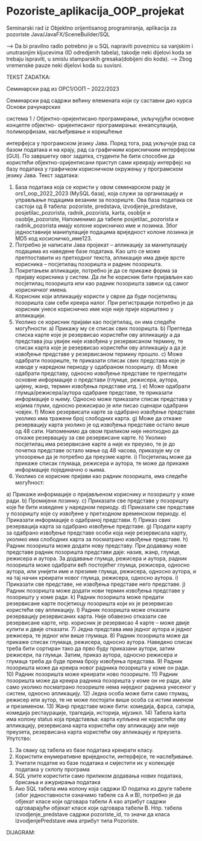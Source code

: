 # Pozoriste_aplikacija_OOP_projekat
Seminarski rad iz Objektno orijentisanog programiranja, aplikacija za pozoriste Java/JavaFX/SceneBuilder/SQL

--> Da bi pravilno radio potrebno je u SQL napraviti poveznicu sa vanjskim i unutrasnjim kljucevima (ID odredjenih tabela), takodje neki dijelovi koda se trebaju ispraviti,
u smislu stamparskih gresaka(dobijeni dio koda).
--> Zbog vremenske pauze neki dijelovi koda su suvisni.

TEKST ZADATKA:

Семинарски рад из ОРС1/ООП – 2022/2023

Семинарски рад садржи већину елемената који су саставни дио курса Основи рачунарских

система 1 / Објектно-оријентисано програмирање, укључујући основне концепте објектно-
оријентисаног програмирања: енкапсулација, полиморфизам, насљеђивање и коришћење

интерфејса у програмском језику Јава. Поред тога, рад укључује рад са базом података и на крају,
рад са графичким корисничким интерфејсом (GUI).
По завршетку овог задатка, студенти ће бити способни да користећи објектно-оријентисани
приступ сами креирају интерфејс на базу података у графичком корисничком окружењу у
програмском језику Јава.
Текст задатака:
1) База података која се користи у овом семинарском раду је ors1_oop_2022_2023 (MySQL база),
која служи за организацију и управљање подацима везаним за позориште. Ова база података
се састоји од 8 табела: pozoriste, predstava, izvodjenje_predstave, posjetilac_pozorista,
radnik_pozorista, karta, osoblje и osoblje_pozoriste, Напоменимо да табеле posjetilac_pozorista и
radnik_pozorista имају колоне корисничко име и лозинка. Због једноставније манипулације
подацима вриједност колоне лозинка је MD5 код косисничко_име123.
2) Потребно је написати Јава пројекат – апликацију за манипулацију подацима из наведене базе
података. Као што се може претпоставити из претходног текста, апликације има двије врсте
корисника – посјетилац позоришта и радник позоришта.
3) Покретањем апликације, потребно је да се прикаже форма за пријаву корисника у систем. Да
ли ће корисник бити пријављен као посјетилац позоришта или као радник позоришта зависи
од самог корисничког имена.
4) Корисник који апликацију користи у сврхе да буде посјетилац позоришта сам себи креира
налог. При регистрацији потребно је да корисник унесе корисничко име које није прије
кориштено у апликацији.
5) Уколико се корисник пријави као посјетилац, он има следеће могућности:
a) Прикажу му се списак свих позоришта.
b) Прегледа списка карте које је резервисао користећи ову апликацију а да представа још
увијек није извођена у резервисаном термину, те списак карта које је резервисао користећи
ову апликацију а да је извођење представе у резервисаном термину прошло.
c) Може одабрати позориште, те приказати списак свих представа које је изводе у наредном
периоду у одабраном позоришту.
d) Може одабрати представу, односно извођење представе те прегледати основне
информације о представи (глумце, режисера, аутора, цијену, жанр, термин извођења
представе итд. )
e) Може одабрати глумца/режисера/аутора одабране представе, те приказати информације о
њему. Односно може приказати списак представа у којима глуми, односно режисирао је или
писао сценари одабрани човјек.
f) Може резервисати карте за одабрано извођење представе уколико има тражени број
слободних карта.
g) Може да откаже резервацију карта уколико је од извођења представе остало више од 48
сати. Напоменимо да овом приликом није неопходно да откаже резервацију за све
резервисане карте.
h) Уколико посјетилац има резервисане карте а није их преузео, те је до почетка представе
остало мање од 48 часова, приказује му се упозорење да је потребно да преузме карте.
i) Посјетилац може да прикаже списак глумаца, режисера и аутора, те може да прикаже
информације појединачно о њима.
6) Уколико се корисник пријави као радник позоришта, има следеће могућност:

a) Прикаже информације о пријављеном кориснику и позоришту у коме ради.
b) Промијени лозинку.
c) Приказати све представе у позоришту које ће бити изведене у наредном периоду.
d) Приказати све представе у позоришту које су извођене у претходном временском периоду.
e) Приказати информације о одабраној представи.
f) Приказ свих резервација карта за одабрано извођење представе.
g) Продати карту за одабрано извођење представе особи која није резервисала карту, уколико
има слободних карта за посматрано извођење представе.
h) Радник позоришта може додати нову представу. При додавању нове представе радник
позоришта представи даје: назив, жанр, глумце, режисера и аутора. За додавање глумца,
режисера и аутора, радник позоришта може одабрати већ постојећег глумца, режисера,
односно аутора, или унијети име и презиме глумца, режисера, односно аутора, и на тај начин
креирати новог глумца, режисера, односно аутора.
i) Приказати све представе, не извођења представе него представе.
j) Радник позоришта може додати нови термин извођења представе у позоришту у коме ради.
k) Радник позоришта може предати резервисане карте посјетиоцу позоришта који их је
резервисао користећи ову апликацију.
l) Радник позоришта може отказати резервацију резервисаних карта. Није обавезно отказати
све резервисане карте, нпр. корисник је резервисао 4 карте – може двије купити и двије
отказати.
7) Једна представа има једног аутора и једног режисера, те једног или више глумаца.
8) Радник позоришта може да прикаже списак глумаца, режисера, односно аутора. Наведено
списак треба бити сортиран тако да прво буду приказани аутори, затим режисери, па глумци.
Затим, приказ аутора, односно режисера и глумаца треба да буде према броју извођења
представа.
9) Радник позоришта може да креира новог радника позоришта у коме он ради.
10) Радник позоришта може креирати ново позориште.
11) Радник позоришта може да креира радника позоришта у коме он не ради, али само уколико
посматрано позориште нема ниједног радника унесеног у систем, односно апликацију.
12) Једна особа може бити само глумац, режисер или аутор, те не може постојати више особа са
истим именом и презименом.
13) Жанр представе може бити: комедија, фарса, сатира, комедија рестаурације, трагедија,
историја, мјузикл.
14) Табела karta има колону status која представља: карта купљена не користећи ову апликацију,
резервисана карта користећи ову апликацију али није преузета, резервисана карта користећи
ову апликацију и преузета.
Упутство:
1) За сваку од табела из базе података креирати класу.
2) Користити енумеративне вриједности, интерфејсе, те наслеђивање.
3) Учитати податке из базе података и смјестити их у колекције података у склопу програма
4) SQL упите користити само приликом додавања нових података, брисања и ажурирања
података
5) Ако SQL табела има колону која садржи ID податка из друге табеле (због једноставности
означимо табеле са А и В), потребно је да објекат класе који одговара табели А као атрибут
садржи одговарајући објекат класе који одговара табели В.
Нпр. табела izvodjenje_predstave садржи pozoriste_id, то значи да класа IzvodjenjePredstave
има атрибут типа Pozoriste.

DIJAGRAM: 
